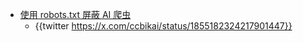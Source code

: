 - [使用 robots.txt  屏蔽 AI 爬虫](https://github.com/ai-robots-txt/ai.robots.txt)
	- {{twitter https://x.com/ccbikai/status/1855182324217901447}}